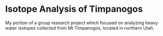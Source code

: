 Isotope Analysis of Timpanogos
==============================
My portion of a group research project which focused on analyzing heavy water isotopes collected from Mt Timpanogos, located in northern Utah.  
